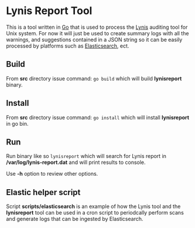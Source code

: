 # Lynis Report Tool

This is a tool written in [Go](https://go.dev/) that is used to process the
[Lynis](https://cisofy.com/lynis/) auditing tool for Unix system. For now it
will just be used to create summary logs with all the warnings, and suggestions
contained in a JSON string so it can be easily processed by platforms such as
[Elasticsearch](https://www.elastic.co/), ect.

## Build

From **src** directory issue command:
`go build`
which will build **lynisreport** binary.

## Install

From **src** directory issue command:
`go install`
which will install **lynisreport** in go bin.

## Run

Run binary like so
`lynisreport`
which will search for Lynis report in **/var/log/lynis-report.dat** and will 
print results to console.

Use **-h** option to review other options.

## Elastic helper script

Script **scripts/elasticsearch** is an example of how the Lynis tool and the 
**lynisreport** tool can be used in a cron script to periodcally perform scans and 
generate logs that can be ingested by Elasticsearch.

